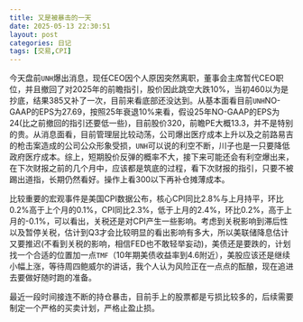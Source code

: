 ```yaml
---
title: 又是被暴击的一天
date: 2025-05-13 22:30:51
layout: post
categories: 日记
tags: [交易,CPI]
---
```


今天盘前`UNH`爆出消息，现任CEO因个人原因突然离职，董事会主席暂代CEO职位，并且撤回了对2025年的前瞻指引，股价因此跳空大跌10%，当初460以为是抄底，结果385又补了一次，目前来看底部还没达到。从基本面看目前`UNH`NO-GAAP的EPS为27.69，按照25年衰退10%来看，假设25年NO-GAAP的EPS为24(比之前撤回的指引还要低一些)，目前股价320，前瞻PE大概13.3，并不是特别的贵。从消息面看，目前管理层比较动荡，公司爆出医疗成本上升以及之前路易吉的枪击案造成的公司公众形象受损，`UNH`可以说的利空不断，川子也是一只要降低政府医疗成本。综上，短期股价反弹的概率不大，接下来可能还会有利空爆出来，在下次财报之前的几个月中，应该都是筑底的过程，看下次财报的指引，只要不被踢出道指，长期仍然看好。操作上看300以下再补仓摊薄成本。

比较重要的宏观事件是美国CPI数据公布，核心CPI同比2.8%与上月持平，环比0.2%高于上个月的0.1%，CPI同比2.3%，低于上月的2.4%，环比0.2%，高于上月的-0.1%，可以看出，关税还是对CPI产生一些影响。考虑到关税影响到滞后性以及暂停关税，估计到Q3才会比较明显的看出影响有多大，所以美联储降息估计又要推迟(不看到关税的影响，相信FED也不敢轻举妄动)，美债还是要跌的，计划找一个合适的位置加一点`TMF`（10年期美债收益率到4.6附近），美股应该还是继续小幅上涨，等待周四鲍威尔的讲话，我个人认为风险正在一点点的酝酿，现在追进去要做好随时跑的准备。

最近一段时间接连不断的持仓暴击，目前手上的股票都是亏损比较多的，后续需要制定一个严格的买卖计划，严格止盈止损。
